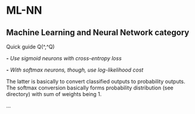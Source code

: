 # ML-NN
## Machine Learning and Neural Network category


Quick guide Q(^,^Q)


**-** *Use sigmoid neurons with cross-entropy loss*

**-** *With softmax neurons, though, use log-likelihood cost*



The latter is basically to convert classified outputs to probability outputs. The softmax conversion basically forms probability distribution (see directory) with sum of weights being 1.

...
